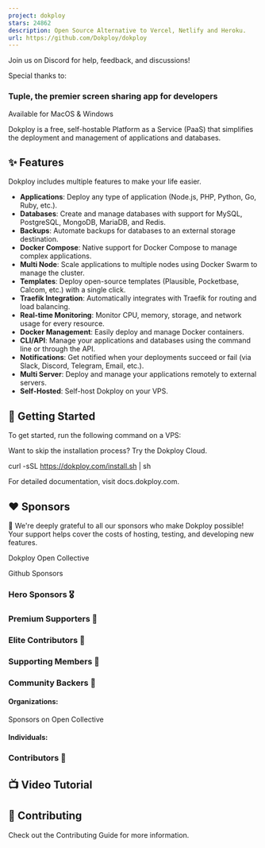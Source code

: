 ```yaml
---
project: dokploy
stars: 24862
description: Open Source Alternative to Vercel, Netlify and Heroku.
url: https://github.com/Dokploy/dokploy
---
```


  
  

Join us on Discord for help, feedback, and discussions!

  

Special thanks to:  
  

### Tuple, the premier screen sharing app for developers

Available for MacOS & Windows  

Dokploy is a free, self-hostable Platform as a Service (PaaS) that simplifies the deployment and management of applications and databases.

✨ Features
----------

Dokploy includes multiple features to make your life easier.

-   **Applications**: Deploy any type of application (Node.js, PHP, Python, Go, Ruby, etc.).
-   **Databases**: Create and manage databases with support for MySQL, PostgreSQL, MongoDB, MariaDB, and Redis.
-   **Backups**: Automate backups for databases to an external storage destination.
-   **Docker Compose**: Native support for Docker Compose to manage complex applications.
-   **Multi Node**: Scale applications to multiple nodes using Docker Swarm to manage the cluster.
-   **Templates**: Deploy open-source templates (Plausible, Pocketbase, Calcom, etc.) with a single click.
-   **Traefik Integration**: Automatically integrates with Traefik for routing and load balancing.
-   **Real-time Monitoring**: Monitor CPU, memory, storage, and network usage for every resource.
-   **Docker Management**: Easily deploy and manage Docker containers.
-   **CLI/API**: Manage your applications and databases using the command line or through the API.
-   **Notifications**: Get notified when your deployments succeed or fail (via Slack, Discord, Telegram, Email, etc.).
-   **Multi Server**: Deploy and manage your applications remotely to external servers.
-   **Self-Hosted**: Self-host Dokploy on your VPS.

🚀 Getting Started
------------------

To get started, run the following command on a VPS:

Want to skip the installation process? Try the Dokploy Cloud.

curl -sSL https://dokploy.com/install.sh | sh

For detailed documentation, visit docs.dokploy.com.

♥️ Sponsors
-----------

🙏 We're deeply grateful to all our sponsors who make Dokploy possible! Your support helps cover the costs of hosting, testing, and developing new features.

Dokploy Open Collective

Github Sponsors

### Hero Sponsors 🎖

### Premium Supporters 🥇

### Elite Contributors 🥈

### Supporting Members 🥉

### Community Backers 🤝

#### Organizations:

Sponsors on Open Collective

#### Individuals:

### Contributors 🤝

📺 Video Tutorial
-----------------

🤝 Contributing
---------------

Check out the Contributing Guide for more information.
